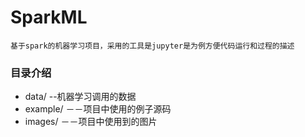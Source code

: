 # SparkML

    基于spark的机器学习项目，采用的工具是jupyter是为例方便代码运行和过程的描述
### 目录介绍
* data/  --机器学习调用的数据
* example/  －－项目中使用的例子源码
* images/   －－项目中使用到的图片